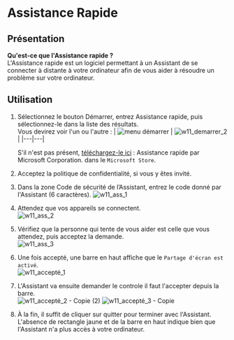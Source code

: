 # Assistance Rapide

## Présentation

**Qu'est-ce que l'Assistance rapide ?**  
L'Assistance rapide est un logiciel permettant à un Assistant de se connecter à distante à votre ordinateur afin de vous aider à résoudre un problème sur votre ordinateur.

## Utilisation

1. Sélectionnez le bouton Démarrer, entrez Assistance rapide, puis sélectionnez-le dans la liste des résultats.  
    Vous devirez voir l'un ou l'autre : 
    | ![menu démarrer](https://github.com/FlorianLatapie/Config/assets/70631622/54332179-7b5c-4e35-9753-70da62808538) | ![w11_demarrer_2](https://github.com/FlorianLatapie/Config/assets/70631622/4bb1f72e-1183-4c77-bf29-c2df85723aab) |
    |---|---|

    S'il n'est pas présent, [téléchargez-le ici](https://www.microsoft.com/store/productId/9P7BP5VNWKX5) : Assistance rapide par Microsoft Corporation. dans le `Microsoft Store`.

2. Acceptez la politique de confidentialité, si vous y êtes invité.

3. Dans la zone Code de sécurité de l’Assistant, entrez le code donné par l'Assistant (6 caractères).
    ![w11_ass_1](https://github.com/FlorianLatapie/Config/assets/70631622/9af8a733-5606-4c9e-99e1-31201d83d42e)

4. Attendez que vos appareils se connectent.  
    ![w11_ass_2](https://github.com/FlorianLatapie/Config/assets/70631622/a4c0689a-177f-4964-a3bf-ce180b281039)

5. Vérifiez que la personne qui tente de vous aider est celle que vous attendez, puis acceptez la demande.  
    ![w11_ass_3](https://github.com/FlorianLatapie/Config/assets/70631622/0b082592-31b6-4a9a-8a7a-e82831277d83)

6. Une fois accepté, une barre en haut affiche que le `Partage d'écran est activé`.  
    ![w11_accepté_1](https://github.com/FlorianLatapie/Config/assets/70631622/73648bc3-c1a3-47db-985d-757bc421a885)

7. L'Assistant va ensuite demander le controle il faut l'accepter depuis la barre.  
    ![w11_accepté_2 - Copie (2)](https://github.com/FlorianLatapie/Config/assets/70631622/6c050a42-161e-48ea-ada9-852d08bd3c80)
    ![w11_accepté_3 - Copie](https://github.com/FlorianLatapie/Config/assets/70631622/70f5acdf-2945-46db-aa55-94a68ea510f4)


8. À la fin, il suffit de cliquer sur quitter pour terminer avec l'Assistant.  
   L'absence de rectangle jaune et de la barre en haut indique bien que l'Assistant n'a plus accès à votre ordinateur.

